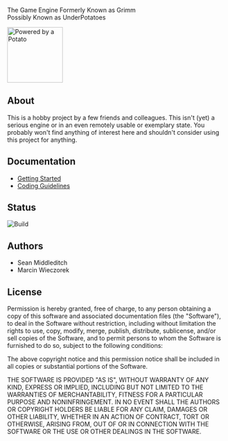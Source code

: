 The Game Engine Formerly Known as Grimm <br>
Possibly Known as UnderPotatoes

<img title="Powered by a Potato" src="./docs/images/potato.svg" width="128"/>

About
-----

This is a hobby project by a few friends and colleagues. This isn't (yet) a serious engine or in an even remotely usable or exemplary state. You probably won't find anything of interest here and shouldn't consider using this project for anything.

Documentation
-------------

- [Getting Started](./docs/getting-started.md)
- [Coding Guidelines](./docs/coding-style.md)

Status
------

![Build](https://github.com/potatoengine/potato/workflows/Build/badge.svg)

Authors
-------

- Sean Middleditch
- Marcin Wieczorek

License
-------

Permission is hereby granted, free of charge, to any person obtaining a copy of this software and associated documentation files (the "Software"), to deal in the Software without restriction, including without limitation the rights to use, copy, modify, merge, publish, distribute, sublicense, and/or sell copies of the Software, and to permit persons to whom the Software is furnished to do so, subject to the following conditions:

The above copyright notice and this permission notice shall be included in all copies or substantial portions of the Software.

THE SOFTWARE IS PROVIDED "AS IS", WITHOUT WARRANTY OF ANY KIND, EXPRESS OR IMPLIED, INCLUDING BUT NOT LIMITED TO THE WARRANTIES OF MERCHANTABILITY, FITNESS FOR A PARTICULAR PURPOSE AND NONINFRINGEMENT. IN NO EVENT SHALL THE AUTHORS OR COPYRIGHT HOLDERS BE LIABLE FOR ANY CLAIM, DAMAGES OR OTHER LIABILITY, WHETHER IN AN ACTION OF CONTRACT, TORT OR OTHERWISE, ARISING FROM, OUT OF OR IN CONNECTION WITH THE SOFTWARE OR THE USE OR OTHER DEALINGS IN THE SOFTWARE.

